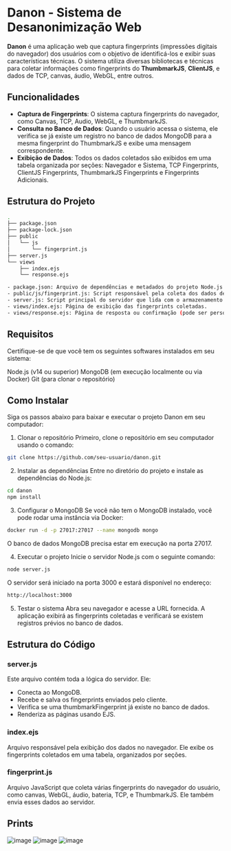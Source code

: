 # Danon - Sistema de Desanonimização Web

**Danon** é uma aplicação web que captura fingerprints (impressões digitais do navegador) dos usuários com o objetivo de identificá-los e exibir suas características técnicas. O sistema utiliza diversas bibliotecas e técnicas para coletar informações como fingerprints do **ThumbmarkJS**, **ClientJS**, e dados de TCP, canvas, áudio, WebGL, entre outros.

## Funcionalidades

- **Captura de Fingerprints**: O sistema captura fingerprints do navegador, como Canvas, TCP, Audio, WebGL, e ThumbmarkJS.
- **Consulta no Banco de Dados**: Quando o usuário acessa o sistema, ele verifica se já existe um registro no banco de dados MongoDB para a mesma fingerprint do ThumbmarkJS e exibe uma mensagem correspondente.
- **Exibição de Dados**: Todos os dados coletados são exibidos em uma tabela organizada por seções: Navegador e Sistema, TCP Fingerprints, ClientJS Fingerprints, ThumbmarkJS Fingerprints e Fingerprints Adicionais.

## Estrutura do Projeto

```bash
.
├── package.json
├── package-lock.json
├── public
│   └── js
│       └── fingerprint.js
├── server.js
└── views
    ├── index.ejs
    └── response.ejs

- package.json: Arquivo de dependências e metadados do projeto Node.js.
- public/js/fingerprint.js: Script responsável pela coleta dos dados de fingerprint no frontend.
- server.js: Script principal do servidor que lida com o armazenamento das fingerprints e consulta no MongoDB.
- views/index.ejs: Página de exibição das fingerprints coletadas.
- views/response.ejs: Página de resposta ou confirmação (pode ser personalizada conforme necessidade).
```

## Requisitos
Certifique-se de que você tem os seguintes softwares instalados em seu sistema:

Node.js (v14 ou superior)
MongoDB (em execução localmente ou via Docker)
Git (para clonar o repositório)

## Como Instalar
Siga os passos abaixo para baixar e executar o projeto Danon em seu computador:

1. Clonar o repositório
   Primeiro, clone o repositório em seu computador usando o comando:
```bash
git clone https://github.com/seu-usuario/danon.git
```
2. Instalar as dependências
   Entre no diretório do projeto e instale as dependências do Node.js:
```bash
cd danon
npm install
```
3. Configurar o MongoDB
   Se você não tem o MongoDB instalado, você pode rodar uma instância via Docker:
```bash
docker run -d -p 27017:27017 --name mongodb mongo
```
O banco de dados MongoDB precisa estar em execução na porta 27017.

4. Executar o projeto
   Inicie o servidor Node.js com o seguinte comando:
```bash
node server.js
```
O servidor será iniciado na porta 3000 e estará disponível no endereço:
```bash
http://localhost:3000
```
5. Testar o sistema
   Abra seu navegador e acesse a URL fornecida. A aplicação exibirá as fingerprints coletadas e verificará se existem registros prévios no banco de dados.


## Estrutura do Código

### server.js
Este arquivo contém toda a lógica do servidor. Ele:

- Conecta ao MongoDB.
- Recebe e salva os fingerprints enviados pelo cliente.
- Verifica se uma thumbmarkFingerprint já existe no banco de dados.
- Renderiza as páginas usando EJS.

### index.ejs
Arquivo responsável pela exibição dos dados no navegador. Ele exibe os fingerprints coletados em uma tabela, organizados por seções.

### fingerprint.js
Arquivo JavaScript que coleta várias fingerprints do navegador do usuário, como canvas, WebGL, áudio, bateria, TCP, e ThumbmarkJS. Ele também envia esses dados ao servidor.

## Prints
![image](https://github.com/user-attachments/assets/32e6f3d5-c535-4df2-b18b-859ecb916358)
![image](https://github.com/user-attachments/assets/9010d8d3-7e3a-4379-99fa-c47f963a99a6)
![image](https://github.com/user-attachments/assets/a416bb3b-794a-44ca-a9bb-772885a938bf)

